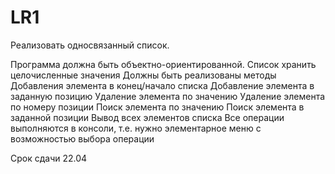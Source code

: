 # LR1

Реализовать односвязанный список.

Программа должна быть объектно-ориентированной.
Список хранить целочисленные значения
Должны быть реализованы методы
Добавления элемента в конец/начало списка
Добавление элемента в заданную позицию
Удаление элемента по значению
Удаление элемента по номеру позиции
Поиск элемента по значению
Поиск элемента в заданной позиции
Вывод всех элементов списка
Все операции выполняются в консоли, т.е. нужно элементарное меню с возможностью выбора операции
 

Срок сдачи 22.04

